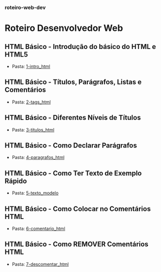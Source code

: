 ### roteiro-web-dev
# Roteiro Desenvolvedor Web

## HTML Básico - Introdução do básico do HTML e HTML5
* Pasta: [1-intro_html](/1-intro_html)

## HTML Básico - Títulos, Parágrafos, Listas e Comentários
* Pasta: [2-tags_html](/2-tags_html)

## HTML Básico - Diferentes Níveis de Títulos
* Pasta: [3-titulos_html](/3-titulos_html)

## HTML Básico - Como Declarar Parágrafos
* Pasta: [4-paragrafos_html](/4-paragrafos_html)

## HTML Básico - Como Ter Texto de Exemplo Rápido
* Pasta: [5-texto_modelo](/5-texto_modelo)

## HTML Básico - Como Colocar no Comentários HTML
* Pasta: [6-comentario_html](/6-comentario_html)

## HTML Básico - Como REMOVER Comentários HTML
* Pasta: [7-descomentar_html](/7-descomentar_html)




















































































